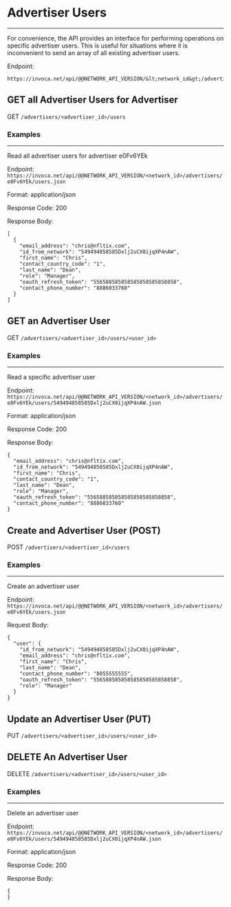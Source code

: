 Advertiser Users
================

* * *

For convenience, the API provides an interface for performing operations on specific advertiser users. This is useful
for situations where it is inconvenient to send an array of all existing advertiser users.

Endpoint:

    https://invoca.net/api/@@NETWORK_API_VERSION/&lt;network_id&gt;/advertisers/&lt;advertiser_id_from_network&gt;/users/&lt;user_id_from_network&gt;.json

## GET all Advertiser Users for Advertiser
GET `/advertisers/<advertiser_id>/users`

### Examples
<hr>

Read all advertiser users for advertiser e0Fv6YEk

Endpoint:
`https://invoca.net/api/@@NETWORK_API_VERSION/<network_id>/advertisers/e0Fv6YEk/users.json`

Format: application/json

Response Code: 200

Response Body:
<pre><code>[
  {
    "email_address": "chris@nfltix.com",
    "id_from_network": "549494858585Dxlj2uCX0ijqXP4nAW",
    "first_name": "Chris",
    "contact_country_code": "1",
    "last_name": "Dean",
    "role": "Manager",
    "oauth_refresh_token": "556588585858585858585858858",
    "contact_phone_number": "8886033760"
  }
]</pre></code>


## GET an Advertiser User
GET `/advertisers/<advertiser_id>/users/<user_id>`

### Examples
<hr>

Read a specific advertiser user

Endpoint:
`https://invoca.net/api/@@NETWORK_API_VERSION/<network_id>/advertisers/e0Fv6YEk/users/549494858585Dxlj2uCX0ijqXP4nAW.json`

Format: application/json

Response Code: 200

Response Body:
<pre><code>{
  "email_address": "chris@nfltix.com",
  "id_from_network": "549494858585Dxlj2uCX0ijqXP4nAW",
  "first_name": "Chris",
  "contact_country_code": "1",
  "last_name": "Dean",
  "role": "Manager",
  "oauth_refresh_token": "556588585858585858585858858",
  "contact_phone_number": "8886033760"
}</pre></code>


## Create and Advertiser User (POST)
POST `/advertisers/<advertiser_id>/users`


### Examples
<hr>

Create an advertiser user

Endpoint:
`https://invoca.net/api/@@NETWORK_API_VERSION/<network_id>/advertisers/e0Fv6YEk/users.json`

Request Body:
<pre><code>{
  "user": {
    "id_from_network": "549494858585Dxlj2uCX0ijqXP4nAW",
    "email_address": "chris@nfltix.com",
    "first_name": "Chris",
    "last_name": "Dean",
    "contact_phone_number": "8055555555",
    "oauth_refresh_token": "556588585858585858585858858",
    "role": "Manager"
  }
}</pre></code>


## Update an Advertiser User (PUT)
PUT `/advertisers/<advertiser_id>/users/<user_id>`

## DELETE An Advertiser User
DELETE `/advertisers/<advertiser_id>/users/<user_id>`


### Examples
<hr>

Delete an advertiser user

Endpoint:
`https://invoca.net/api/@@NETWORK_API_VERSION/<network_id>/advertisers/e0Fv6YEk/users/549494858585Dxlj2uCX0ijqXP4nAW.json`

Format: application/json

Response Code: 200

Response Body:
<pre><code>{
}</pre></code>
